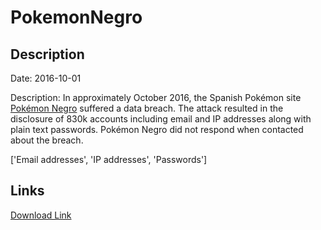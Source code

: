 # PokemonNegro

## Description

Date: 2016-10-01

Description:
In approximately October 2016, the Spanish Pokémon site <a href="http://pokemonnegro.com" target="_blank" rel="noopener">Pokémon Negro</a> suffered a data breach. The attack resulted in the disclosure of 830k accounts including email and IP addresses along with plain text passwords. Pokémon Negro did not respond when contacted about the breach.


['Email addresses', 'IP addresses', 'Passwords']

## Links

[Download Link](https://link-to.net/1229997/220.3224235040262/dynamic/?r=cG9rZW1vbm5lZ3JvLmNvbQ==)